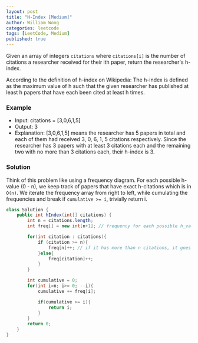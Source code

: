 ```yaml
---
layout: post
title: "H-Index [Medium]"
author: William Wong
categories: leetcode
tags: [LeetCode, Medium]
published: true
---
```


Given an array of integers `citations` where `citations[i]` is the number of citations a researcher received for their ith paper, return the researcher's h-index.

According to the definition of h-index on Wikipedia: The h-index is defined as the maximum value of h such that the given researcher has published at least h papers that have each been cited at least h times.

### Example
- Input: citations = [3,0,6,1,5]
- Output: 3
- Explanation: [3,0,6,1,5] means the researcher has 5 papers in total and each of them had received 3, 0, 6, 1, 5 citations respectively.
Since the researcher has 3 papers with at least 3 citations each and the remaining two with no more than 3 citations each, their h-index is 3.

### Solution 
Think of this problem like using a frequency diagram. For each possible h-value (0 - n), we keep track of papers that have exact h-citations which is in `O(n)`.
We iterate the frequency array from right to left, while cumulating the frequencies and break if `cumulative >= i`, trivially return i.

```java
class Solution {
    public int hIndex(int[] citations) {
        int n = citations.length;
        int freq[] = new int[n+1]; // frequency for each possible h_value

        for(int citation : citations){
            if (citation >= n){
                freq[n]++; // if it has more than n citations, it goes to h=n.
            }else{
                freq[citation]++;
            }
        }

        int cumulative = 0;
        for(int i=n; i>= 0; --i){
            cumulative += freq[i];

            if(cumulative >= i){
                return i;
            }
        }
        return 0;
    }
}
```
